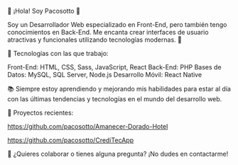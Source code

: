 🌟 ¡Hola! Soy Pacosotto 👋

Soy un Desarrollador Web especializado en Front-End, pero también tengo conocimientos en Back-End. Me encanta crear interfaces de usuario atractivas y funcionales utilizando tecnologías modernas. 🚀

🔧 Tecnologías con las que trabajo:


Front-End: HTML, CSS, Sass, JavaScript, React
Back-End: PHP
Bases de Datos: MySQL, SQL Server, Node.js
Desarrollo Móvil: React Native

📚 Siempre estoy aprendiendo y mejorando mis habilidades para estar al día con las últimas tendencias y tecnologías en el mundo del desarrollo web.

🌱 Proyectos recientes:

https://github.com/pacosotto/Amanecer-Dorado-Hotel

https://github.com/pacosotto/CrediTecApp

💬 ¿Quieres colaborar o tienes alguna pregunta?
¡No dudes en contactarme!

<!--
**pacosotto/pacosotto** is a ✨ _special_ ✨ repository because its `README.md` (this file) appears on your GitHub profile.

Here are some ideas to get you started:

- 🔭 I’m currently working on ...
- 🌱 I’m currently learning ...
- 👯 I’m looking to collaborate on ...
- 🤔 I’m looking for help with ...
- 💬 Ask me about ...
- 📫 How to reach me: ...
- 😄 Pronouns: ...
- ⚡ Fun fact: ...
-->
